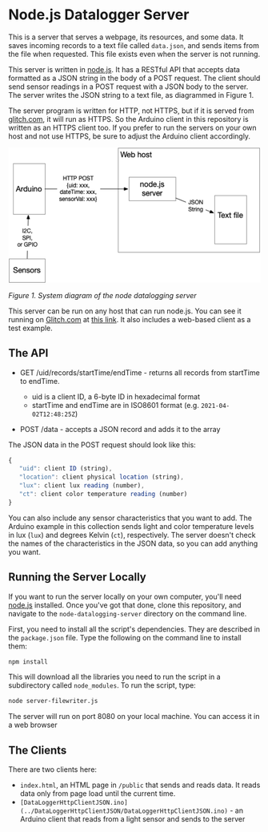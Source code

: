 # Node.js Datalogger Server

This is a server that serves a webpage, its resources, and some data. It saves incoming records to a text file called `data.json`, and sends items from the file when requested. This file exists even when the server is not running. 

This server is written in [node.js](htps://nodejs.org). It has a RESTful API that accepts data formatted as a JSON string in the body of a POST request. The client should send sensor readings in a POST request with a JSON body to the server. The server writes the JSON string to a text file, as diagrammed in Figure 1.

The server program is written for HTTP, not HTTPS, but if it is served from [glitch.com](https://glitch.com), it will run as HTTPS. So the Arduino client in this repository is written as an HTTPS client too. If you prefer to run the servers on your own host and not use HTTPS, be sure to adjust the Arduino client accordingly.

![system diagram of a wifi-datalogger, as described below.](../../images/wifi-datalogger.png)

_Figure 1. System diagram of the node datalogging server_
 
This server can be run on any host that can run node.js. You can see it running on [Glitch.com](https://glitch.com/) at [this link](https://glitch.com/edit/#!/tigoe-datalogger). It also includes a web-based client as a test example. 

## The API
- GET /uid/records/startTime/endTime - returns all records from startTime to endTime.
  * uid is a client ID, a 6-byte ID in hexadecimal format
  * startTime and endTime are in ISO8601 format (e.g. `2021-04-02T12:48:25Z`)

- POST /data - accepts a JSON record and adds it to the array

The JSON data in the POST request should look like this:
````js
{
   "uid": client ID (string),
   "location": client physical location (string),
   "lux": client lux reading (number),
   "ct": client color temperature reading (number)
}
````

You can also include any sensor characteristics that you want to add. The Arduino example in this collection sends light and color temperature levels in lux (`lux`) and degrees Kelvin (`ct`), respectively. The server doesn't check the names of the characteristics in the JSON data, so you can add anything you want.

## Running the Server Locally

If you want to run the server locally on your own computer, you'll need [node.js](https://nodejs.org) installed. Once you've got that done, clone this repository, and navigate to the `node-datalogging-server` directory on the command line. 

First, you need to install all the script's dependencies. They are described in the `package.json` file. Type the following on the command line to install them:

````sh
npm install
````
This will download all the libraries you need to run the script in a subdirectory called `node_modules`. To run the script, type: 

````sh
node server-filewriter.js
````
The server will run on port 8080 on your local machine. You can access it in a web browser

## The Clients

There are two clients here:
* `index.html`, an HTML page in `/public` that sends and reads data. It reads data only from page load until the current time.
* `[DataLoggerHttpClientJSON.ino](../DataLoggerHttpClientJSON/DataLoggerHttpClientJSON.ino)` - an Arduino client that reads from a light sensor and sends to the server 